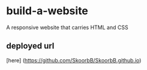 # build-a-website
A responsive website that carries HTML and CSS

## deployed url
[here] (https://github.com/SkoorbB/SkoorbB.github.io)